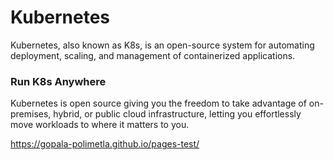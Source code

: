 # Kubernetes

Kubernetes, also known as K8s, is an open-source system for automating deployment, scaling, and management of containerized applications.
	
### Run K8s Anywhere 
Kubernetes is open source giving you the freedom to take advantage of on-premises, hybrid, or public cloud infrastructure, letting you effortlessly move workloads to where it matters to you.


<https://gopala-polimetla.github.io/pages-test/>

